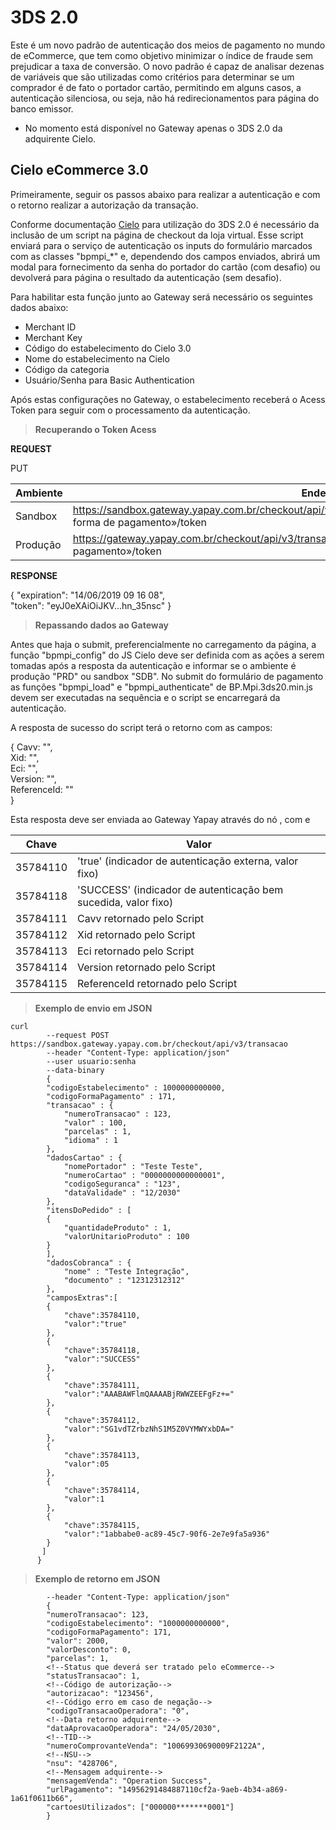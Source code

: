 # 3DS 2.0

Este é um novo padrão de autenticação dos meios de pagamento no mundo de eCommerce, que tem como objetivo minimizar o índice de fraude sem prejudicar a taxa de conversão.
O novo padrão é capaz de analisar dezenas de variáveis que são utilizadas como critérios para determinar se um comprador é de fato o portador cartão, permitindo em alguns casos, a autenticação silenciosa, ou seja, não há redirecionamentos para página do banco emissor.

* No momento está disponível no Gateway apenas o 3DS 2.0 da adquirente Cielo.

## Cielo eCommerce 3.0

Primeiramente, seguir os passos abaixo para realizar a autenticação e com o retorno realizar a autorização da transação.

Conforme documentação [Cielo](https://developercielo.github.io/manual/emv3ds#autentica%C3%A7%C3%A3o-3ds-2.0) para utilização do 3DS 2.0 é necessário da inclusão de um script na página de checkout da loja virtual.
Esse script enviará para o serviço de autenticação os inputs do formulário marcados com as classes "bpmpi_*" e, dependendo dos campos enviados, abrirá um modal para fornecimento da senha do portador do cartão (com desafio) ou devolverá para página o resultado da autenticação (sem desafio).

Para habilitar esta função junto ao Gateway será necessário os seguintes dados abaixo: 

* Merchant ID
* Merchant Key
* Código do estabelecimento do Cielo 3.0
* Nome do estabelecimento na Cielo
* Código da categoria
* Usuário/Senha para Basic Authentication

Após estas configurações no Gateway, o estabelecimento receberá o Acess Token para seguir com o processamento da autenticação.


> **Recuperando o Token Acess**

**REQUEST**

<span class="put">PUT</span>

Ambiente | Endereço
-------- | ---------
Sandbox  |https://sandbox.gateway.yapay.com.br/checkout/api/v3/transacao/3ds/«codigoEstabelecimento»/«código forma de pagamento»/token
Produção |https://gateway.yapay.com.br/checkout/api/v3/transacao/«codigoEstabelecimento»/«código forma de pagamento»/token

**RESPONSE**

{
    <!--tempo de expiração do token acess-->
    "expiration": "14/06/2019 09 16 08",<br>
    <!--Token Acess-->
    "token": "eyJ0eXAiOiJKV...hn_35nsc"
}

> **Repassando dados ao Gateway**

Antes que haja o submit, preferencialmente no carregamento da página, a função "bpmpi_config" do JS Cielo deve ser definida com as ações a serem tomadas após a resposta da autenticação e informar se o ambiente é produção "PRD" ou sandbox "SDB".
No submit do formulário de pagamento as funções "bpmpi_load" e "bpmpi_authenticate" de BP.Mpi.3ds20.min.js devem ser executadas na sequência e o script se encarregará da autenticação.

A resposta de sucesso do script terá o retorno com as campos:

{
   Cavv: "",<br>
   Xid: "",<br>
   Eci: "",<br>
   Version: "",<br>
   ReferenceId: ""<br>
}

Esta resposta deve ser enviada ao Gateway Yapay através do nó <camposExtras>, com <chave> e <valor>

Chave | Valor
-------- | ------
35784110 | 'true' (indicador de autenticação externa, valor fixo)
35784118 | 'SUCCESS' (indicador de autenticação bem sucedida, valor fixo)
35784111 | Cavv retornado pelo Script
35784112 | Xid retornado pelo Script
35784113 | Eci retornado pelo Script
35784114 | Version retornado pelo Script
35784115 | ReferenceId retornado pelo Script

> **Exemplo de envio em JSON**

```curl
curl
        --request POST https://sandbox.gateway.yapay.com.br/checkout/api/v3/transacao
        --header "Content-Type: application/json"
        --user usuario:senha
        --data-binary
        {
        "codigoEstabelecimento" : 1000000000000,
        "codigoFormaPagamento" : 171,
        "transacao" : {
            "numeroTransacao" : 123,
            "valor" : 100,
            "parcelas" : 1,
            "idioma" : 1
        },
        "dadosCartao" : {
            "nomePortador" : "Teste Teste",
            "numeroCartao" : "0000000000000001",
            "codigoSeguranca" : "123",
            "dataValidade" : "12/2030"
        },
        "itensDoPedido" : [
        {
            "quantidadeProduto" : 1,
            "valorUnitarioProduto" : 100
        }
        ],
        "dadosCobranca" : {
            "nome" : "Teste Integração",
            "documento" : "12312312312"
        },
        "camposExtras":[
        {
            "chave":35784110,
            "valor":"true"
        },
        {
            "chave":35784118,
            "valor":"SUCCESS"
        },
        {
            "chave":35784111,
            "valor":"AAABAWFlmQAAAABjRWWZEEFgFz+="
        },
        {
            "chave":35784112,
            "valor":"SG1vdTZrbzNhS1M5Z0VYMWYxbDA="
        },
        {
            "chave":35784113,
            "valor":05
        },
        {
            "chave":35784114,
            "valor":1
        },
        {
            "chave":35784115,
            "valor":"1abbabe0-ac89-45c7-90f6-2e7e9fa5a936"
        }
       ]
      }
```

> **Exemplo de retorno em JSON**

```curl
        --header "Content-Type: application/json"
        {
        "numeroTransacao": 123,
        "codigoEstabelecimento": "1000000000000",
        "codigoFormaPagamento": 171,
        "valor": 2000,
        "valorDesconto": 0,
        "parcelas": 1,
        <!--Status que deverá ser tratado pelo eCommerce-->
        "statusTransacao": 1,
        <!--Código de autorização-->
        "autorizacao": "123456",
        <!--Código erro em caso de negação-->
        "codigoTransacaoOperadora": "0",
        <!--Data retorno adquirente-->
        "dataAprovacaoOperadora": "24/05/2030",
        <!--TID-->
        "numeroComprovanteVenda": "10069930690009F2122A",
        <!--NSU-->
        "nsu": "428706",
        <!--Mensagem adquirente-->
        "mensagemVenda": "Operation Success",
        "urlPagamento": "14956291484887110cf2a-9aeb-4b34-a869-1a61f0611b66",
        "cartoesUtilizados": ["000000*******0001"]
        }
```


